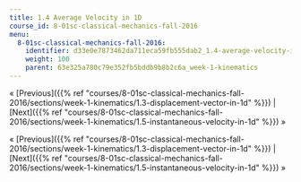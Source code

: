 ```yaml
---
title: 1.4 Average Velocity in 1D
course_id: 8-01sc-classical-mechanics-fall-2016
menu:
  8-01sc-classical-mechanics-fall-2016:
    identifier: d33e0e7873462da711eca59fb555dab2_1.4-average-velocity-in-1d
    weight: 100
    parent: 63e325a780c79e352fb5bddb9b8b2c6a_week-1-kinematics
---
```

« [Previous]({{% ref "courses/8-01sc-classical-mechanics-fall-2016/sections/week-1-kinematics/1.3-displacement-vector-in-1d" %}}) | [Next]({{% ref "courses/8-01sc-classical-mechanics-fall-2016/sections/week-1-kinematics/1.5-instantaneous-velocity-in-1d" %}}) »

« [Previous]({{% ref "courses/8-01sc-classical-mechanics-fall-2016/sections/week-1-kinematics/1.3-displacement-vector-in-1d" %}}) | [Next]({{% ref "courses/8-01sc-classical-mechanics-fall-2016/sections/week-1-kinematics/1.5-instantaneous-velocity-in-1d" %}}) »
